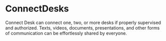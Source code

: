 # ConnectDesks
Connect Desk can connect one, two, or more desks if properly supervised and authorized. Texts, videos, documents, presentations, and other forms of communication can be effortlessly shared by everyone.

